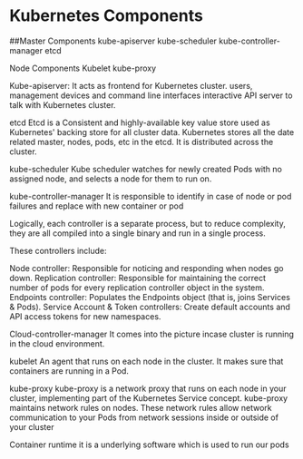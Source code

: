 # Kubernetes Components
##Master Components
kube-apiserver
kube-scheduler
kube-controller-manager
etcd

Node Components
Kubelet
kube-proxy

Kube-apiserver:
It acts as frontend for Kubernetes cluster. users, management devices and command line interfaces interactive API server to talk with Kubernetes cluster.

etcd
Etcd is a Consistent and highly-available key value store used as Kubernetes' backing store for all cluster data.
Kubernetes stores all the date related master, nodes, pods, etc in the etcd. It is distributed across the cluster.

kube-scheduler
Kube scheduler watches for newly created Pods with no assigned node, and selects a node for them to run on.

kube-controller-manager
It is responsible to identify in case of node or pod failures and replace with new container or pod

Logically, each controller is a separate process, but to reduce complexity, they are all compiled into a single binary and run in a single process.

These controllers include:

Node controller: Responsible for noticing and responding when nodes go down.
Replication controller: Responsible for maintaining the correct number of pods for every replication controller object in the system.
Endpoints controller: Populates the Endpoints object (that is, joins Services & Pods).
Service Account & Token controllers: Create default accounts and API access tokens for new namespaces.

Cloud-controller-manager
It comes into the picture incase cluster is running in the cloud environment.

kubelet
An agent that runs on each node in the cluster. It makes sure that containers are running in a Pod.

kube-proxy
kube-proxy is a network proxy that runs on each node in your cluster, implementing part of the Kubernetes Service concept.
kube-proxy maintains network rules on nodes. These network rules allow network communication to your Pods from network sessions inside or outside of your cluster

Container runtime
it is a underlying software which is used to run our pods
